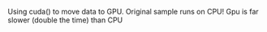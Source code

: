 Using cuda() to move data to GPU.
Original sample runs on CPU!
Gpu is far slower (double the time) than CPU

